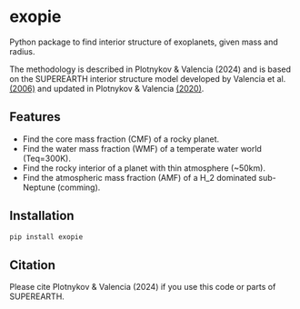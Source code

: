 # exopie
Python package to find interior structure of exoplanets, given mass and radius.

The methodology is described in Plotnykov & Valencia (2024) and is based on the SUPEREARTH interior structure model developed by Valencia et al. [(2006)](https://www.sciencedirect.com/science/article/abs/pii/S0019103505004574?via%3Dihub) and 
updated in Plotnykov & Valencia [(2020)](https://academic.oup.com/mnras/article/499/1/932/5899063). 

## Features
* Find the core mass fraction (CMF) of a rocky planet.
* Find the water mass fraction (WMF) of a temperate water world (Teq=300K).
* Find the rocky interior of a planet with thin atmosphere (~50km).
* Find the atmospheric mass fraction (AMF) of a H_2 dominated sub-Neptune (comming).

## Installation

```zsh
pip install exopie
```

## Citation
Please cite Plotnykov & Valencia (2024) if you use this code or parts of SUPEREARTH.
